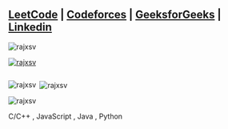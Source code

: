 [LeetCode](https://leetcode.com/rajxsv/) |
[Codeforces](https://codeforces.com/profile/suzzume) |
[GeeksforGeeks](https://auth.geeksforgeeks.org/user/rajessvee/?utm_source=geeksforgeeks&utm_medium=my_profile&utm_campaign=auth_user) |
[Linkedin](https://www.linkedin.com/in/rajpreet-singh-b8200a224/) 
---

<p align="left"> <img src="https://komarev.com/ghpvc/?username=rajxsv&label=Profile%20views&color=0e75b6&style=flat" alt="rajxsv" /> </p>

<p align="left"> <a href="https://github.com/ryo-ma/github-profile-trophy"><img src="https://github-profile-trophy.vercel.app/?username=rajxsv" alt="rajxsv" /></a> </p>

<p align="left"> <a href="https://twitter.com/" target="blank"><img src="https://img.shields.io/twitter/follow/?logo=twitter&style=for-the-badge" alt="" /></a> </p>

<p><img align="left" src="https://github-readme-stats.vercel.app/api/top-langs?username=rajxsv&show_icons=true&locale=en&layout=compact" alt="rajxsv" /></p>

<p>&nbsp;<img align="center" src="https://github-readme-stats.vercel.app/api?username=rajxsv&show_icons=true&locale=en" alt="rajxsv" /></p>

<p><img align="center" src="https://github-readme-streak-stats.herokuapp.com/?user=rajxsv&" alt="rajxsv" /></p>


C/C++ , JavaScript , Java , Python 
